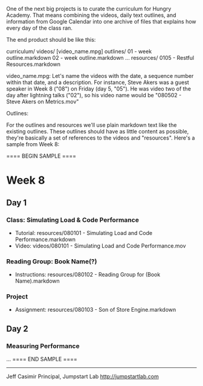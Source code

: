 
One of the next big projects is to curate the curriculum for Hungry Academy. That means combining the videos, daily text outlines, and information from Google Calendar into one archive of files that explains how every day of the class ran.

The end product should be like this:

curriculum/
  videos/
    [video_name.mpg]
  outlines/
    01 - week outline.markdown
    02 - week outline.markdown
    ...
  resources/
    0105 - Restful Resources.markdown

video_name.mpg:
Let's name the videos with the date, a sequence number within that date, and a description. For instance, Steve Akers was a guest speaker in Week 8 ("08") on Friday (day 5, "05"). He was video two of the day after lightning talks ("02"), so his video name would be "080502 - Steve Akers on Metrics.mov"

Outlines:

For the outlines and resources we'll use plain markdown text like the existing outlines. These outlines should have as little content as possible, they're basically a set of references to the videos and "resources". Here's a sample from Week 8:

==== BEGIN SAMPLE ====

# Week 8

## Day 1

### Class: Simulating Load & Code Performance

* Tutorial: resources/080101 - Simulating Load and Code Performance.markdown
* Video: videos/080101 - Simulating Load and Code Performance.mov

### Reading Group: Book Name(?)

* Instructions: resources/080102 - Reading Group for (Book Name).markdown

### Project

* Assignment: resources/080103 - Son of Store Engine.markdown

## Day 2

### Measuring Performance

...
==== END SAMPLE ====


---
Jeff Casimir
Principal, Jumpstart Lab
http://jumpstartlab.com